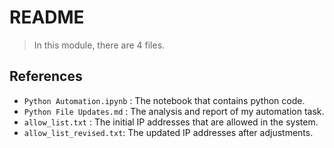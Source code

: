 # README
> In this module, there are 4 files. 
 
## References

* `Python Automation.ipynb` : The notebook that contains python code.
* `Python File Updates.md` : The analysis and report of my automation task.
* `allow_list.txt` : The initial IP addresses that are allowed in the system.
* `allow_list_revised.txt`: The updated IP addresses after adjustments. 
